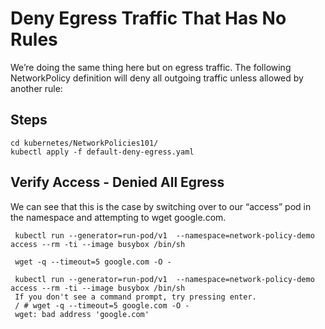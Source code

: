# Deny Egress Traffic That Has No Rules

We’re doing the same thing here but on egress traffic. The following NetworkPolicy definition will deny all outgoing traffic unless allowed by another rule:


## Steps
```
cd kubernetes/NetworkPolicies101/
kubectl apply -f default-deny-egress.yaml
```
## Verify Access - Denied All Egress

We can see that this is the case by switching over to our “access” pod in the namespace and attempting to  wget google.com.


```
 kubectl run --generator=run-pod/v1  --namespace=network-policy-demo access --rm -ti --image busybox /bin/sh

 wget -q --timeout=5 google.com -O -

 kubectl run --generator=run-pod/v1  --namespace=network-policy-demo access --rm -ti --image busybox /bin/sh
 If you don't see a command prompt, try pressing enter.
 / # wget -q --timeout=5 google.com -O -
 wget: bad address 'google.com'

 ```
